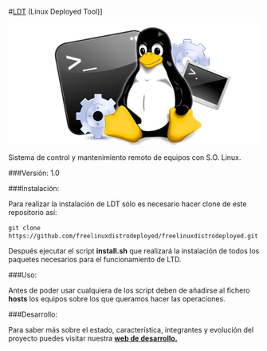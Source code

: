 #[LDT](http://freelinuxdistrodeployed.github.io/freelinuxdistrodeployed/) (Linux Deployed Tool)]

![](img/linux-console.jpg)

Sistema de control y mantenimiento remoto de equipos con S.O. Linux.

###Versión: 1.0


###Instalación:

Para realizar la instalación de LDT sólo es necesario hacer clone de este repositorio así:

    git clone https://github.com/freelinuxdistrodeployed/freelinuxdistrodeployed.git

Después ejecutar el script **install.sh** que realizará la instalación de todos los paquetes necesarios para el funcionamiento de LTD.


###Uso:

Antes de poder usar cualquiera de los script deben de añadirse al fichero **hosts** los equipos sobre los que queramos hacer las operaciones.

###Desarrollo:

Para saber más sobre el estado, característica, integrantes y evolución del proyecto puedes visitar nuestra [**web de desarrollo.**](http://freelinuxdistrodeployed.github.io/freelinuxdistrodeployed/)

